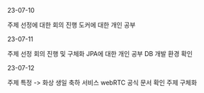 23-07-10

주제 선정에 대한 회의 진행
도커에 대한 개인 공부


23-07-11

주제 선정 회의 진행 및 구체화
JPA에 대한 개인 공부
DB 개발 환경 확인

23-07-12

주제 특정 -> 화상 생일 축하 서비스
webRTC 공식 문서 확인
주제 구체화
